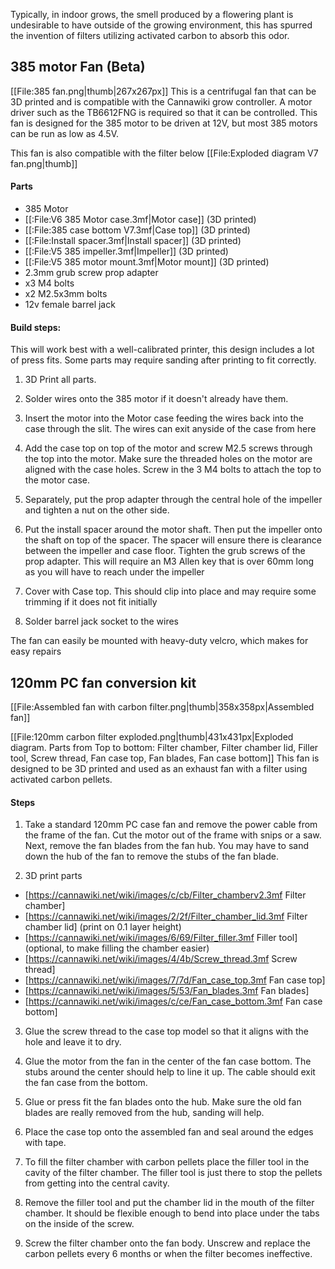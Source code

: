 Typically, in indoor grows, the smell produced by a flowering plant is undesirable to have outside of the growing environment, this has spurred the invention of filters utilizing activated carbon to absorb this odor.

## 385 motor Fan (Beta) ##
[[File:385 fan.png|thumb|267x267px]]
This is a centrifugal fan that can be 3D printed and is compatible with the Cannawiki grow controller. A motor driver such as the TB6612FNG is required so that it can be controlled. This fan is designed for the 385 motor to be driven at 12V, but most 385 motors can be run as low as 4.5V. 

This fan is also compatible with the filter below
[[File:Exploded diagram V7 fan.png|thumb]]

#### Parts ####
* 385 Motor
* [[:File:V6 385 Motor case.3mf|Motor case]] (3D printed)
* [[:File:385 case bottom V7.3mf|Case top]] (3D printed)
* [[:File:Install spacer.3mf|Install spacer]] (3D printed)
* [[:File:V5 385 impeller.3mf|Impeller]] (3D printed)
* [[:File:V5 385 motor mount.3mf|Motor mount]] (3D printed)
* 2.3mm grub screw prop adapter
* x3 M4 bolts
* x2 M2.5x3mm bolts
* 12v female barrel jack

#### Build steps: ####
This will work best with a well-calibrated printer, this design includes a lot of press fits. Some parts may require sanding after printing to fit correctly.

1. 3D Print all parts.

2. Solder wires onto the 385 motor if it doesn't already have them. 

3. Insert the motor into the Motor case feeding the wires back into the case through the slit. The wires can exit anyside of the case from here

4. Add the case top on top of the motor and screw M2.5 screws through the top into the motor. Make sure the threaded holes on the motor are aligned with the case holes. Screw in the 3 M4 bolts to attach the top to the motor case.

5. Separately, put the prop adapter through the central hole of the impeller and tighten a nut on the other side.

6. Put the install spacer around the motor shaft. Then put the impeller onto the shaft on top of the spacer. The spacer will ensure there is clearance between the impeller and case floor. Tighten the grub screws of the prop adapter. This will require an M3 Allen key that is over 60mm long as you will have to reach under the impeller

7. Cover with Case top. This should clip into place and may require some trimming if it does not fit initially

8. Solder barrel jack socket to the wires

The fan can easily be mounted with heavy-duty velcro, which makes for easy repairs

## 120mm PC fan conversion kit 
[[File:Assembled fan with carbon filter.png|thumb|358x358px|Assembled fan]]

[[File:120mm carbon filter exploded.png|thumb|431x431px|Exploded diagram. Parts from Top to bottom: Filter chamber, Filter chamber lid, Filler tool, Screw thread, Fan case top, Fan blades, Fan case bottom]]
This fan is designed to be 3D printed and used as an exhaust fan with a filter using activated carbon pellets.

#### Steps
1. Take a standard 120mm PC case fan and remove the power cable from the frame of the fan. Cut the motor out of the frame with snips or a saw. Next, remove the fan blades from the fan hub. You may have to sand down the hub of the fan to remove the stubs of the fan blade.

2. 3D print parts

* [https://cannawiki.net/wiki/images/c/cb/Filter_chamberv2.3mf Filter chamber]
* [https://cannawiki.net/wiki/images/2/2f/Filter_chamber_lid.3mf Filter chamber lid] (print on 0.1 layer height)
* [https://cannawiki.net/wiki/images/6/69/Filter_filler.3mf Filler tool] (optional, to make filling the chamber easier)
* [https://cannawiki.net/wiki/images/4/4b/Screw_thread.3mf Screw thread]
* [https://cannawiki.net/wiki/images/7/7d/Fan_case_top.3mf Fan case top]
* [https://cannawiki.net/wiki/images/5/53/Fan_blades.3mf Fan blades]
* [https://cannawiki.net/wiki/images/c/ce/Fan_case_bottom.3mf Fan case bottom]


3. Glue the screw thread to the case top model so that it aligns with the hole and leave it to dry.

4. Glue the motor from the fan in the center of the fan case bottom. The stubs around the center should help to line it up. The cable should exit the fan case from the bottom.

5. Glue or press fit the fan blades onto the hub. Make sure the old fan blades are really removed from the hub, sanding will help.

6. Place the case top onto the assembled fan and seal around the edges with tape.

7. To fill the filter chamber with carbon pellets place the filler tool in the cavity of the filter chamber. The filler tool is just there to stop the pellets from getting into the central cavity.

8. Remove the filler tool and put the chamber lid in the mouth of the filter chamber. It should be flexible enough to bend into place under the tabs on the inside of the screw.

9. Screw the filter chamber onto the fan body. Unscrew and replace the carbon pellets every 6 months or when the filter becomes ineffective.